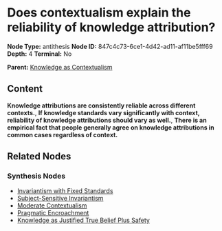 # Does contextualism explain the reliability of knowledge attribution?

**Node Type:** antithesis
**Node ID:** 847c4c73-6ce1-4d42-ad11-af11be5fff69
**Depth:** 4
**Terminal:** No

**Parent:** [Knowledge as Contextualism](knowledge-as-contextualism-synthesis-a0c821ad-5e81-4523-b2aa-733ce2bea431.md)

## Content

**Knowledge attributions are consistently reliable across different contexts.**, **If knowledge standards vary significantly with context, reliability of knowledge attributions should vary as well.**, **There is an empirical fact that people generally agree on knowledge attributions in common cases regardless of context.**

## Related Nodes

### Synthesis Nodes

- [Invariantism with Fixed Standards](invariantism-with-fixed-standards-synthesis-e6ab873d-350d-497b-8972-09045e604096.md)
- [Subject-Sensitive Invariantism](subject-sensitive-invariantism-synthesis-87a3651a-e919-4bd2-8db1-09b84c79fbce.md)
- [Moderate Contextualism](moderate-contextualism-synthesis-48c51b85-0fbc-41f2-91cb-ac6533d2b085.md)
- [Pragmatic Encroachment](pragmatic-encroachment-synthesis-f7af265f-ae0d-499b-8805-762a993a1dd0.md)
- [Knowledge as Justified True Belief Plus Safety](knowledge-as-justified-true-belief-plus-safety-synthesis-50ba4c88-57ee-4a77-8af7-35aae1aadb01.md)
